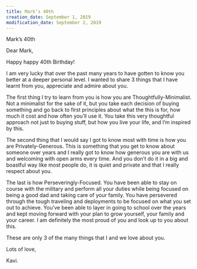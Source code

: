 ```yaml
---
title: Mark’s 40th
creation_date: September 1, 2019
modification_date: September 2, 2019
---
```



Mark’s 40th

Dear Mark,

Happy happy 40th Birthday! 

I am very lucky that over the past many years to have gotten to know you better at a deeper personal level. I wanted to share 3 things that I have learnt from you, appreciate and admire about you.

The first thing I try to learn from you is how you are Thoughtfully-Minimalist. Not a minimalist for the sake of it, but you take each decision of buying something and go back to first principles about what the this is for, how much it cost and how often you’ll use it. You take this very thoughtful approach not just to buying stuff, but how you live your life, and I’m inspired by this.

The second thing that I would say I got to know most with time is how you are Privately-Generous. This is something that you get to know about someone over years and I really got to know how generous you are with us and welcoming with open arms every time. And you don’t do it in a big and boastful way like most people do, it is quiet and private and that I really respect about you.

The last is how Perseveringly-Focused. You have been able to stay on course with the military and perform all your duties while being focused on being a good dad and taking care of your family. You have persevered through the tough traveling and deployments to be focused on what you set out to achieve. You’ve been able to layer in going to school over the years and kept moving forward with your plan to grow yourself, your family and your career. I am definitely the most proud of you and look up to you about this.

These are only 3 of the many things that I and we love about you.

Lots of love, 

Kavi.
